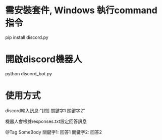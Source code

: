 # 需安裝套件, Windows 執行command 指令
pip install discord.py

# 開啟discord機器人
python discord_bot.py

# 使用方式

discord輸入訊息:"[問] 關鍵字1 關鍵字2"

機器人會根據responses.txt設定回答訊息

@Tag SomeBody 
關鍵字1: 回答1
關鍵字2: 回答2
